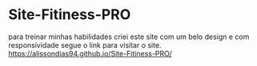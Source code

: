 # Site-Fitiness-PRO
para treinar minhas habilidades criei este site com um belo design e com responsividade
segue o link para visitar o site. 
https://alissondias94.github.io/Site-Fitiness-PRO/
